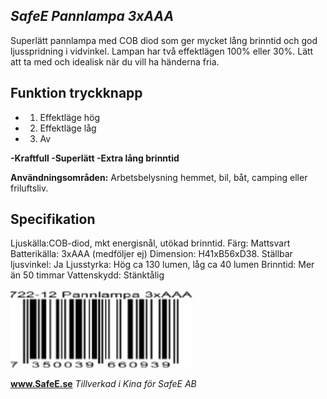 ## *SafeE Pannlampa 3xAAA*

Superlätt pannlampa med COB diod som ger mycket lång brinntid och god ljusspridning i vidvinkel. Lampan har två effektlägen 100% eller 30%. Lätt att ta med och idealisk när du vill ha händerna fria.

## **Funktion tryckknapp**

- 1. Effektläge hög
- 2. Effektläge låg
- 3. Av

**-Kraftfull -Superlätt -Extra lång brinntid**

**Användningsområden:** Arbetsbelysning hemmet, bil, båt, camping eller friluftsliv.

## **Specifikation**

Ljuskälla:COB-diod, mkt energisnål, utökad brinntid. Färg: Mattsvart Batterikälla: 3xAAA (medföljer ej) Dimension: H41xB56xD38. Ställbar ljusvinkel: Ja Ljusstyrka: Hög ca 130 lumen, låg ca 40 lumen Brinntid: Mer än 50 timmar Vattenskydd: Stänktålig

![](images/_page_0_Picture_10.jpeg)

**www.SafeE.se** *Tillverkad i Kina för SafeE AB*